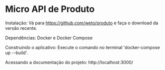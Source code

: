 # Micro API de Produto
Instalação: Vá para https://github.com/weto/produto e faça o download da versão recente.

Dependências: Docker e Docker Compose

Construindo o aplicativo: Execute o comando no terminal 'docker-compose up --build'.

Acessando a documentação do projeto: http://localhost:3000/

